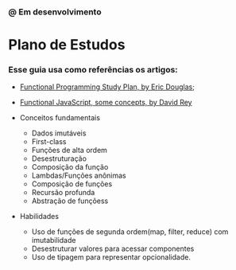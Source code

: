 ### @ Em desenvolvimento 
# Plano de Estudos

### Esse guia usa como referências os artigos: 
- [Functional Programming Study Plan, by Eric Douglas](https://ericdouglas.github.io/2016/12/04/functional-programming-study-plan/); 
- [Functional JavaScript, some concepts, by David Rey](https://dreyacosta.com/functional-javascript/)

- Conceitos fundamentais
    - Dados imutáveis
    - First-class
    - Funções de alta ordem
    - Desestruturação
    - Composição da função
    - Lambdas/Funções anônimas
    - Composição de funções
    - Recursão profunda
    - Abstração de funçõess

- Habilidades
    - Uso de funções de segunda ordem(map, filter, reduce) com imutabilidade
    - Desestruturar valores para acessar componentes
    - Uso de tipagem para representar opcionalidade.
